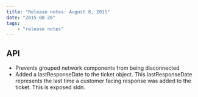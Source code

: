 ```yaml
---
title: "Release notes: August 8, 2015"
date: "2015-08-26"
tags:
    - "release notes"
---
```


## API
+ Prevents grouped network components from being disconnected
+ Added a lastResponseDate to the ticket object.  This lastResponseDate represents the last time a customer facing response was added to the ticket.  This is exposed sldn.